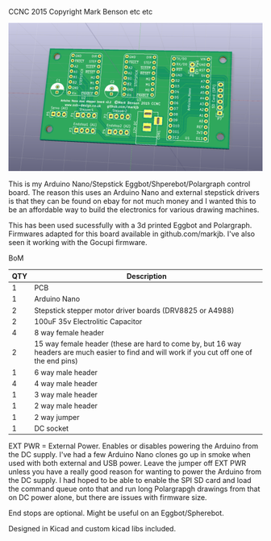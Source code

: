 CCNC 2015 Copyright Mark Benson etc etc

![PCB](https://github.com/MarkJB/Eggbot-Spherebot-Polargraph-Controller/blob/master/drv8825_arduino_pro_pcb.png?raw=true)

This is my Arduino Nano/Stepstick Eggbot/Shperebot/Polargraph control board. The reason this uses an Arduino Nano and external stepstick drivers is that they can be found on ebay for not much money and I wanted this to be an affordable way to build the electronics for various drawing machines.

This has been used sucessfully with a 3d printed Eggbot and Polargraph. Firmwares adapted for this board available in github.com/markjb. I've also seen it working with the Gocupi firmware.

BoM

| QTY | Description |
| --- | ---|
| 1 | PCB |
| 1 | Arduino Nano |
| 2 | Stepstick stepper motor driver boards (DRV8825 or A4988) |
| 2 | 100uF 35v Electrolitic Capacitor |
| 4 | 8 way female header |
| 2 | 15 way female header (these are hard to come by, but 16 way headers are much easier to find and will work if you cut off one of the end pins) |
| 1 | 6 way male header |
| 4 | 4 way male header |
| 1 | 3 way male header |
| 1 | 2 way male header |
| 1 | 2 way jumper |
| 1 | DC socket |

EXT PWR = External Power. Enables or disables powering the Arduino from the DC supply. I've had a few Arduino Nano clones go up in smoke when used with both external and USB power. Leave the jumper off EXT PWR unless you have a really good reason for wanting to power the Arduino from the DC supply. I had hoped to be able to enable the SPI SD card and load the command queue onto that and run long Polargrapgh drawings from that on DC power alone, but there are issues with firmware size.

End stops are optional. Might be useful on an Eggbot/Spherebot.

Designed in Kicad and custom kicad libs included.


